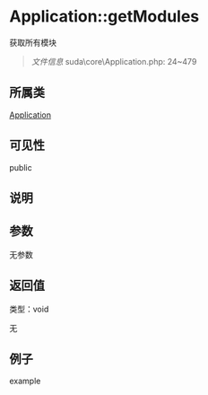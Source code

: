 # Application::getModules

获取所有模块

> *文件信息* suda\core\Application.php: 24~479

## 所属类 

[Application](../Application.md)

## 可见性

 public 

## 说明




## 参数


无参数


## 返回值

类型：void

无



## 例子

example